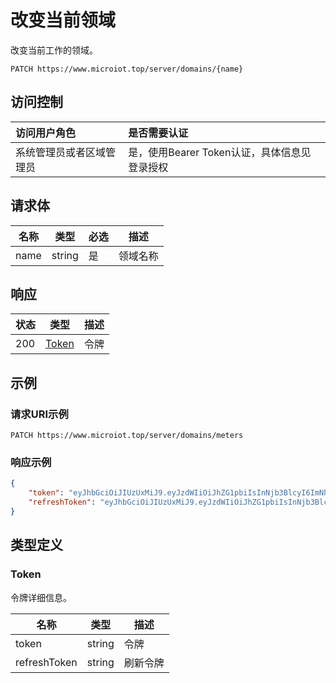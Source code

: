 # 改变当前领域

改变当前工作的领域。

``` HTTP
PATCH https://www.microiot.top/server/domains/{name}
```
## 访问控制

| 访问用户角色             | 是否需要认证                                 |
| :----------------------- | :------------------------------------------- |
| 系统管理员或者区域管理员 | 是，使用Bearer Token认证，具体信息见登录授权 |


## 请求体

| 名称 | 类型   | 必选 | 描述     |
| ---- | ------ | ---- | -------- |
| name | string | 是   | 领域名称 |



## 响应

| 状态 | 类型            | 描述 |
| ---- | --------------- | ---- |
| 200  | [Token](#token) | 令牌 |



## 示例

### 请求URI示例

``` HTTP
PATCH https://www.microiot.top/server/domains/meters
```

### 响应示例

``` JSON
{
    "token": "eyJhbGciOiJIUzUxMiJ9.eyJzdWIiOiJhZG1pbiIsInNjb3BlcyI6ImNhb3hpbnl1QGdtYWlsLmNvbSIsImlzcyI6Im1pY3JvaW90IiwiaWF0IjoxNTc0NzI1ODkyLCJleHAiOjE1NzQ3Mjk0OTJ9.k1NitW8dkljfyAb2bk4UmQPtvpHa8ng2pMwmtdOgAikXZGWO8t6sPvHHMOWAlXH0bsxZAGhqnuUWoQpDKheN6g",
    "refreshToken": "eyJhbGciOiJIUzUxMiJ9.eyJzdWIiOiJhZG1pbiIsInNjb3BlcyI6ImNhb3hpbnl1QGdtYWlsLmNvbSIsImlzcyI6Im1pY3JvaW90IiwianRpIjoiNWQwMjNiYzUtZGNlZS00Mzg1LWFiYmEtMjg3N2RiYzI4NWNmIiwiaWF0IjoxNTc0NzI1ODkyLCJleHAiOjE1NzQ4MTIyOTJ9.oK3twEzX9JhtbKbssdhb1ENiNvXmrpfzevBvRxNAJudX5ZBUl0wL8LW2CkRzGLP0L2mVzlehM8O1kV_Vz7WH0A"
}
```

## 类型定义

### Token

令牌详细信息。

| 名称     | 类型   | 描述   |
| -------- | ------ | ------ |
| token    | string | 令牌 |
| refreshToken | string | 刷新令牌 |

